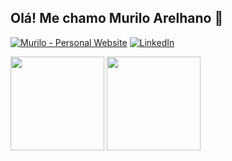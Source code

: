## Olá! Me chamo Murilo Arelhano 👋

[![Murilo - Personal Website](https://img.shields.io/badge/Murilo-Personal_Website-2ea44f?style=for-the-badge)](https://muriloarelhano.com.br/)
[![LinkedIn](https://img.shields.io/badge/LinkedIn-0077B5?style=for-the-badge&logo=linkedin&logoColor=white)](https://www.linkedin.com/in/muriloarelhano/)

<div>
 <img height="150em" src="https://github-readme-stats.vercel.app/api?username=muriloarelhano&show_icons=true&theme=github_dark&count_private=true"/>
 <img height="150em" src="https://github-readme-stats.vercel.app/api/top-langs/?username=muriloarelhano&layout=donut&theme=github_dark"/>
</div>
